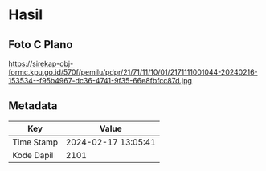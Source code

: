 # Hasil

## Foto C Plano

https://sirekap-obj-formc.kpu.go.id/570f/pemilu/pdpr/21/71/11/10/01/2171111001044-20240216-153534--f95b4967-dc36-4741-9f35-66e8fbfcc87d.jpg


## Metadata

| Key        | Value               |
| ---------- | ------------------- |
| Time Stamp | 2024-02-17 13:05:41 |
| Kode Dapil | 2101                |



